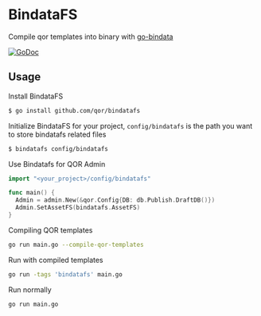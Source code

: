 # BindataFS

Compile qor templates into binary with [go-bindata](https://github.com/jteeuwen/go-bindata)

[![GoDoc](https://godoc.org/github.com/qor/bindatafs?status.svg)](https://godoc.org/github.com/qor/bindatafs)

## Usage

Install BindataFS

```sh
$ go install github.com/qor/bindatafs
```

Initialize BindataFS for your project, `config/bindatafs` is the path you want to store bindatafs related files

```sh
$ bindatafs config/bindatafs
```

Use Bindatafs for QOR Admin

```go
import "<your_project>/config/bindatafs"

func main() {
  Admin = admin.New(&qor.Config{DB: db.Publish.DraftDB()})
  Admin.SetAssetFS(bindatafs.AssetFS)
}
```

Compiling QOR templates

```sh
go run main.go --compile-qor-templates
```

Run with compiled templates

```sh
go run -tags 'bindatafs' main.go
```

Run normally

```sh
go run main.go
```

